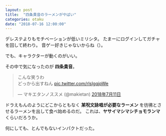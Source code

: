 ```yaml
---
layout: post
title:  "四条貴音のラーメンがやばい"
categories: otaku
date: "2018-07-16 12:00:00"
---
```


デレステよりもモチベーションが低いミリシタ。
たまーにログインしてガチャを回して終わり。
音ゲー好きじゃないからね（）。

でも、キャラクターが動くのがいい。

その中で気になったのが **四条貴音**。

<blockquote class="twitter-tweet" data-lang="ja"><p lang="ja" dir="ltr">こんな笑うわ<br>どっから出すねん <a href="https://t.co/rlslgqjpWe">pic.twitter.com/rlslgqjpWe</a></p>&mdash; マキエタンノススメ (@makietan) <a href="https://twitter.com/makietan/status/1017083076394901504?ref_src=twsrc%5Etfw">2018年7月11日</a></blockquote>
<script async src="https://platform.twitter.com/widgets.js" charset="utf-8"></script>

ドラえもんのようにどこからともなく **某呪文詠唱が必要なラーメン** を彷彿とさせるラーメンを出して食べ始めるのだ。
これは、**ヤサイマシマシチョモランマ** くらいだろうか。

何にしても、とんでもないインパクトだった。
